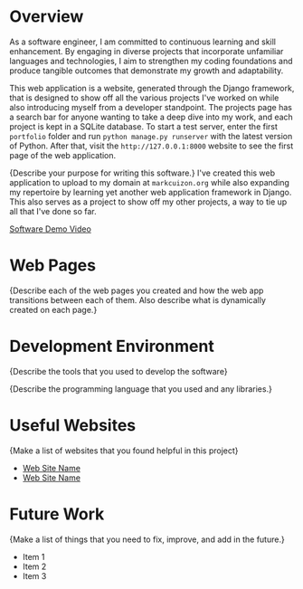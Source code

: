 # Overview

As a software engineer, I am committed to continuous learning and skill enhancement. By engaging in diverse projects that incorporate unfamiliar languages and technologies, I aim to strengthen my coding foundations and produce tangible outcomes that demonstrate my growth and adaptability.

This web application is a website, generated through the Django framework, that is designed to show off all the various projects I've worked on while also introducing myself from a developer standpoint. The projects page has a search bar for anyone wanting to take a deep dive into my work, and each project is kept in a SQLite database. To start a test server, enter the first `portfolio` folder and run `python manage.py runserver` with the latest version of Python. After that, visit the `http://127.0.0.1:8000` website to see the first page of the web application.

{Describe your purpose for writing this software.}
I've created this web application to upload to my domain at `markcuizon.org` while also expanding my repertoire by learning yet another web application framework in Django. This also serves as a project to show off my other projects, a way to tie up all that I've done so far.

[Software Demo Video](http://youtube.link.goes.here)

# Web Pages

{Describe each of the web pages you created and how the web app transitions between each of them.  Also describe what is dynamically created on each page.}

# Development Environment

{Describe the tools that you used to develop the software}

{Describe the programming language that you used and any libraries.}

# Useful Websites

{Make a list of websites that you found helpful in this project}
* [Web Site Name](http://url.link.goes.here)
* [Web Site Name](http://url.link.goes.here)

# Future Work

{Make a list of things that you need to fix, improve, and add in the future.}
* Item 1
* Item 2
* Item 3